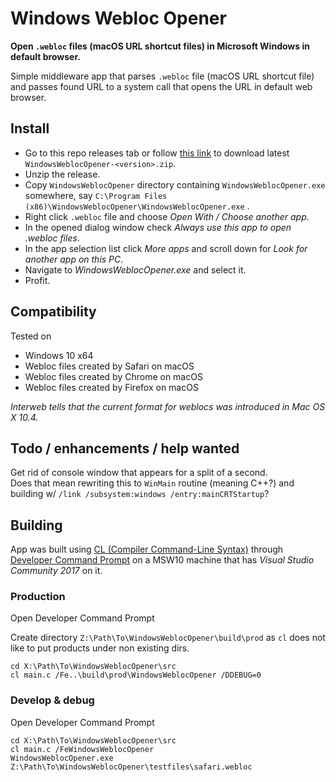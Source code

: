 # Windows Webloc Opener

**Open `.webloc` files (macOS URL shortcut files) in Microsoft Windows in default browser.**

Simple middleware app that parses `.webloc` file (macOS URL shortcut file) and passes found URL to a system call that opens the URL in default web browser.

## Install

* Go to this repo releases tab or follow [this link](https://github.com/WARP-LAB/WindowsWeblocOpener/releases/latest) to download latest `WindowsWeblocOpener-<version>.zip`.
* Unzip the release.
* Copy `WindowsWeblocOpener` directory containing `WindowsWeblocOpener.exe` somewhere, say `C:\Program Files (x86)\WindowsWeblocOpener\WindowsWeblocOpener.exe`  .
* Right click `.webloc` file and choose *Open With / Choose another app*.
* In the opened dialog window check *Always use this app to open .webloc files*.
* In the app selection list click *More apps* and scroll down for *Look for another app on this PC*.
* Navigate to *WindowsWeblocOpener.exe* and select it.
* Profit.

## Compatibility

Tested on

* Windows 10 x64
* Webloc files created by Safari on macOS
* Webloc files created by Chrome on macOS
* Webloc files created by Firefox on macOS

*Interweb tells that the current format for weblocs was introduced in Mac OS X 10.4.*

## Todo / enhancements / help wanted

Get rid of console window that appears for a split of a second.  
Does that mean rewriting this to `WinMain` routine (meaning C++?) and building w/ `/link /subsystem:windows /entry:mainCRTStartup`?

## Building 

App was built using [CL (Compiler Command-Line Syntax)](https://msdn.microsoft.com/en-us/library/610ecb4h.aspx) through [Developer Command Prompt](https://docs.microsoft.com/en-us/dotnet/framework/tools/developer-command-prompt-for-vs) on a MSW10 machine that has *Visual Studio Community 2017* on it.

### Production

Open Developer Command Prompt

Create directory `Z:\Path\To\WindowsWeblocOpener\build\prod` as `cl` does not like to put products under non existing dirs.

```
cd X:\Path\To\WindowsWeblocOpener\src
cl main.c /Fe..\build\prod\WindowsWeblocOpener /DDEBUG=0
```

### Develop & debug

Open Developer Command Prompt

```
cd X:\Path\To\WindowsWeblocOpener\src
cl main.c /FeWindowsWeblocOpener
WindowsWeblocOpener.exe Z:\Path\To\WindowsWeblocOpener\testfiles\safari.webloc
```
